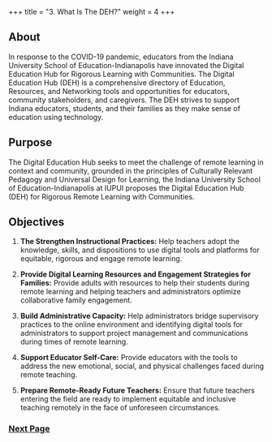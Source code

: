 +++
title = "3. What Is The DEH?"
weight = 4
+++

## About

In response to the COVID-19 pandemic, educators from the Indiana University School of Education-Indianapolis have innovated the Digital Education Hub for Rigorous Learning with Communities. The Digital Education Hub (DEH) is a comprehensive directory of Education, Resources, and Networking tools and opportunities for educators, community stakeholders, and caregivers. The DEH strives to support Indiana educators, students, and their families as they make sense of education using technology.

## Purpose

The Digital Education Hub seeks to meet the challenge of remote learning in context and community, grounded in the principles of Culturally Relevant Pedagogy and Universal Design for Learning, the Indiana University School of Education-Indianapolis at IUPUI proposes the Digital Education Hub (DEH) for Rigorous Remote Learning with Communities.

## Objectives

1. **The Strengthen Instructional Practices:** Help teachers adopt the knowledge, skills, and dispositions to use digital tools and platforms for equitable, rigorous and engage remote learning.

2. **Provide Digital Learning Resources and Engagement Strategies for Families:** Provide adults with resources to help their students during remote learning and helping teachers and administrators optimize collaborative family engagement.

3. **Build Administrative Capacity:** Help administrators bridge supervisory practices to the online environment and identifying digital tools for administrators to support project management and communications during times of remote learning.

4. **Support Educator Self-Care:** Provide educators with the tools to address the new emotional, social, and physical challenges faced during remote teaching.

5. **Prepare Remote-Ready Future Teachers:** Ensure that future teachers entering the field are ready to implement equitable and inclusive teaching remotely in the face of unforeseen circumstances.
 
 
 
 
### [Next Page](https://dehsi2022.netlify.app/background/throughlines/)